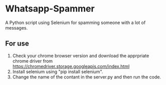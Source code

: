 # Whatsapp-Spammer
 
 A Python script using Selenium for spamming someone with a lot of messages. 
 
 ## For use
 1. Check your chrome browser version and download the apprpriate chrome driver from https://chromedriver.storage.googleapis.com/index.html
 2. Install selenium using "pip install selenium".
 3. Change the name of the contant in the server.py and then run the code.
